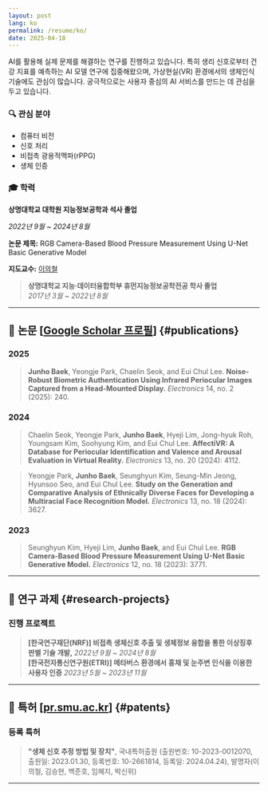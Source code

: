 ```yaml
---
layout: post
lang: ko
permalink: /resume/ko/
date: 2025-04-18
---
```



AI를 활용해 실제 문제를 해결하는 연구를 진행하고 있습니다. 특히 생리 신호로부터 건강 지표를 예측하는 AI 모델 연구에 집중해왔으며, 가상현실(VR) 환경에서의 생체인식 기술에도 관심이 많습니다. 궁극적으로는 사용자 중심의 AI 서비스를 만드는 데 관심을 두고 있습니다.

### 🔍 관심 분야

- 컴퓨터 비전
- 신호 처리
- 비접촉 광용적맥파(rPPG)
- 생체 인증

### 🎓 학력

<div class="education-entry">
  <p class="degree"><strong>상명대학교 대학원 지능정보공학과 석사 졸업</strong></p>
  <p class="period"><em>2022년 9월 ~ 2024년 8월</em></p>
  <p class="thesis"><strong>논문 제목:</strong> RGB Camera-Based Blood Pressure Measurement Using U-Net Basic Generative Model</p>
  <p class="advisor"><strong>지도교수:</strong> <a href="https://pr.smu.ac.kr/people/professor">이의철</a></p>
</div>

[//]: # (> **상명대학교 대학원 지능정보공학과 석사 졸업** <br>)

[//]: # (*2022년 9월 ~ 2024년 8월* <br>)

[//]: # (<div class="publication-entry">)

[//]: # (<strong>논문 제목</strong>: A study on the biometric authentication method using infrared periocular images captured in head-mounted display)

[//]: # (</div>)

[//]: # ()
[//]: # (**지도교수**: [이의철]&#40;https://pr.smu.ac.kr/people/professor&#41;)

[//]: # (<div class="publication-entry">)

[//]: # ()
[//]: # (**논문 주제**: *A study on the biometric authentication method using infrared periocular images captured in head-mounted display*)

[//]: # ()
[//]: # (</div>)

> **상명대학교 지능·데이터융합학부 휴먼지능정보공학전공 학사 졸업** <br>
*2017년 3월 ~ 2022년 8월*  

---

## 📄 논문 [[Google Scholar 프로필](https://scholar.google.co.kr/citations?user=dKZARGcAAAAJ&hl=ko)] {#publications}

### 2025

> **Junho Baek**, Yeongje Park, Chaelin Seok, and Eui Chul Lee. **Noise-Robust Biometric Authentication Using Infrared Periocular Images Captured from a Head-Mounted Display.** *Electronics* 14, no. 2 (2025): 240.
>  

### 2024

> Chaelin Seok, Yeongje Park, **Junho Baek**, Hyeji Lim, Jong-hyuk Roh, Youngsam Kim, Soohyung Kim, and Eui Chul Lee. **AffectiVR: A Database for Periocular Identification and Valence and Arousal Evaluation in Virtual Reality.** *Electronics* 13, no. 20 (2024): 4112.
> 

> Yeongje Park, **Junho Baek**, Seunghyun Kim, Seung-Min Jeong, Hyunsoo Seo, and Eui Chul Lee. **Study on the Generation and Comparative Analysis of Ethnically Diverse Faces for Developing a Multiracial Face Recognition Model.** *Electronics* 13, no. 18 (2024): 3627.
> 

### 2023

> Seunghyun Kim, Hyeji Lim, **Junho Baek**, and Eui Chul Lee. **RGB Camera-Based Blood Pressure Measurement Using U-Net Basic Generative Model.** *Electronics* 12, no. 18 (2023): 3771.
> 

---

## **🔬 연구 과제** {#research-projects}

### 진행 프로젝트

> **[한국연구재단(NRF)] 비접촉 생체신호 추출 및 생체정보 융합을 통한 이상징후 판별 기술 개발,**  *2022년 9월 ~ 2024년 8월* <br>
**[한국전자통신연구원(ETRI)] 메타버스 환경에서 홍채 및 눈주변 인식을 이용한 사용자 인증**  *2023년 5월 ~ 2023년 11월*
>

---

## 📘 특허 [[pr.smu.ac.kr](https://pr.smu.ac.kr/property/%EB%93%B1%EB%A1%9D%ED%8A%B9%ED%97%88)] {#patents}

### 등록 특허

> **"생체 신호 추정 방법 및 장치"**, 국내특허출원 (출원번호: 10-2023-0012070, 출원일: 2023.01.30, 등록번호: 10-2661814, 등록일: 2024.04.24), 발명자(이의철, 김승현, 백준호, 임혜지, 박신위)
>

---
